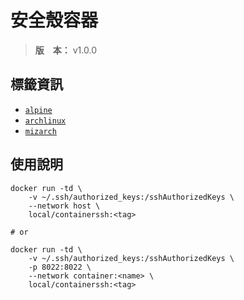 安全殼容器
=======


> **版　本：** v1.0.0



## 標籤資訊


* [`alpine`](./alpine.dockerfile)
* [`archlinux`](./archlinux.dockerfile)
* [`mizarch`](./mizarch.dockerfile)



## 使用說明


```
docker run -td \
    -v ~/.ssh/authorized_keys:/sshAuthorizedKeys \
    --network host \
    local/containerssh:<tag>

# or

docker run -td \
    -v ~/.ssh/authorized_keys:/sshAuthorizedKeys \
    -p 8022:8022 \
    --network container:<name> \
    local/containerssh:<tag>
```


